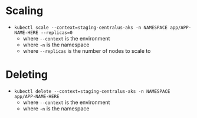# Scaling
- `kubectl scale --context=staging-centralus-aks -n NAMESPACE app/APP-NAME-HERE --replicas=0`
	- where `--context` is the environment
	- where `-n` is the namespace
	- where `--replicas` is the number of nodes to scale to
# Deleting
- `kubectl delete --context=staging-centralus-aks -n NAMESPACE app/APP-NAME-HERE`
	- where `--context` is the environment
	- where `-n` is the namespace